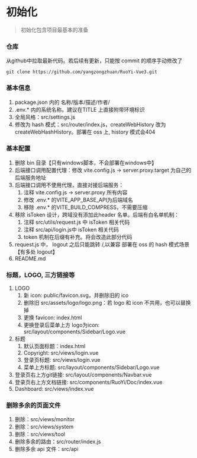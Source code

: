 # 初始化

> 初始化包含项目最基本的准备

### 仓库
从github中拉取最新代码。若后续有更新，只能按 commit 的顺序手动修改了
```shell
git clone https://github.com/yangzongzhuan/RuoYi-Vue3.git
```

### 基本信息
1. package.json 内的 名称/版本/描述/作者/
2. .env.* 内的系统名称。建议在TITLE 上直接附带环境标识
3. 全局风格：src/settings.js
4. 修改为 hash 模式：src/router/index.js，createWebHistory 改为 createWebHashHistory。部署在 oss 上, history 模式会404
### 基本配置
1. 删除 bin 目录【只有windows脚本，不会部署在windows中】
2. 后端接口调用配置代理：修改 vite.config.js -> server.proxy.target 为自己的后端服务地址
3. 后端接口调用不使用代理，直接对接后端服务：
   1. 注释 vite.config.js -> server.proxy 所有内容
   2. 修改 .env.* 的VITE_APP_BASE_API为后端域名
   3. 移除 .env.* 的VITE_BUILD_COMPRESS，不需要压缩
4. 移除 isToken 设计，跨域没有添加此header 名单。后端有白名单机制：
   1. 注释 src/utils/request.js 中 isToken 相关代码
   2. 注释 src/api/login.js中 isToken 相关代码
   3. token 机制在后缀有补充。将会改造此部分代码
5. request.js 中， logout 之后只能跳转 /,以兼容 部署在 oss 的 hash 模式场景【有多处 logout】
6. README.md

### 标题，LOGO, 三方链接等
1. LOGO
   1. 新 icon: public/favicon.svg，并删除旧的 ico
   2. 删除旧 src/assets/logo/logo.png：若 logo 和 icon 不共用，也可以替换掉
   3. 更换 favicon: index.html
   4. 更换登录后菜单上方 logo为icon: src/layout/components/Sidebar/Logo.vue
2. 标题
   1. 默认页面标题：index.html
   2. Copyright: src/views/login.vue
   3. 登录页标题: src/views/login.vue
   4. 菜单上方标题: src/layout/components/Sidebar/Logo.vue
3. 登录页右上方git链接: src/layout/components/Navbar.vue
4. 登录页右上方文档链接: src/components/RuoYi/Doc/index.vue
5. Dashboard: src/views/index.vue

### 删除多余的页面文件
1. 删除：src/views/monitor 
2. 删除：src/views/system
3. 删除：src/views/tool
4. 删除多余的路由：src/router/index.js
5. 删除多余 api 文件：src/api